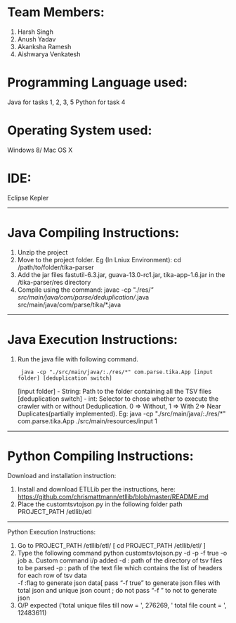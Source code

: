 # Team Members:

1. Harsh Singh
2. Anush Yadav
3. Akanksha Ramesh
4. Aishwarya Venkatesh


# Programming Language used:
Java for tasks 1, 2, 3, 5
Python for task 4

# Operating System used:
Windows 8/ Mac OS X

# IDE:
Eclipse Kepler

--------------------------------------------------------------------------------------------------------------------------------------------------

# Java Compiling Instructions:

1. Unzip the project
2. Move to the project folder.
	 Eg (In Lniux Environment): cd /path/to/folder/tika-parser
3. Add the jar files fastutil-6.3.jar, guava-13.0-rc1.jar, tika-app-1.6.jar in the /tika-parser/res directory
4. Compile using the command:
		javac -cp "./res/*" src/main/java/com/parse/deduplication/*.java src/main/java/com/parse/tika/*.java

--------------------------------------------------------------------------------------------------------------------------------------------------

# Java Execution Instructions:

1. Run the java file with following command.

		java -cp "./src/main/java/:./res/*" com.parse.tika.App [input folder] [deduplication switch]

	[input folder] - String: Path to the folder containing all the TSV files
	[deduplication switch] - int: Selector to chose whether to execute the crawler with or without Deduplication.
	0 => Without, 1 => With 2=> Near Duplicates(partially implemented).
Eg:
		java -cp "./src/main/java/:./res/*" com.parse.tika.App ./src/main/resources/input 1

-------------------------------------------------------------------------------------------------------------------------------------------------

# Python Compiling Instructions:

Download and installation instruction:
1.	Install and download ETLLib per the instructions, here:   https://github.com/chrismattmann/etllib/blob/master/README.md
2.	Place the customtsvtojson.py in the following folder path PROJECT_PATH /etllib/etl

-------------------------------------------------------------------------------------------------------------------------------------------------

Python Execution Instructions:

1.	Go to PROJECT_PATH /etllib/etl/
[ cd PROJECT_PATH /etllib/etl/ ]
2.	Type the following command
python customtsvtojson.py -d <directory of tsv files> -p <text file of list of headers > -f true -o job
a.	Custom command i/p added
-d : path of the directory of tsv files to be parsed
-p : path of the text file which contains the list of headers for each row of tsv data  
-f  :flag to generate json data[ pass “-f true” to generate json files with total json and unique json count ; do not pass “-f ” to not to generate json
3.	O/P expected
('total unique files till now = ', 276269, ' total file count = ', 12483611)
